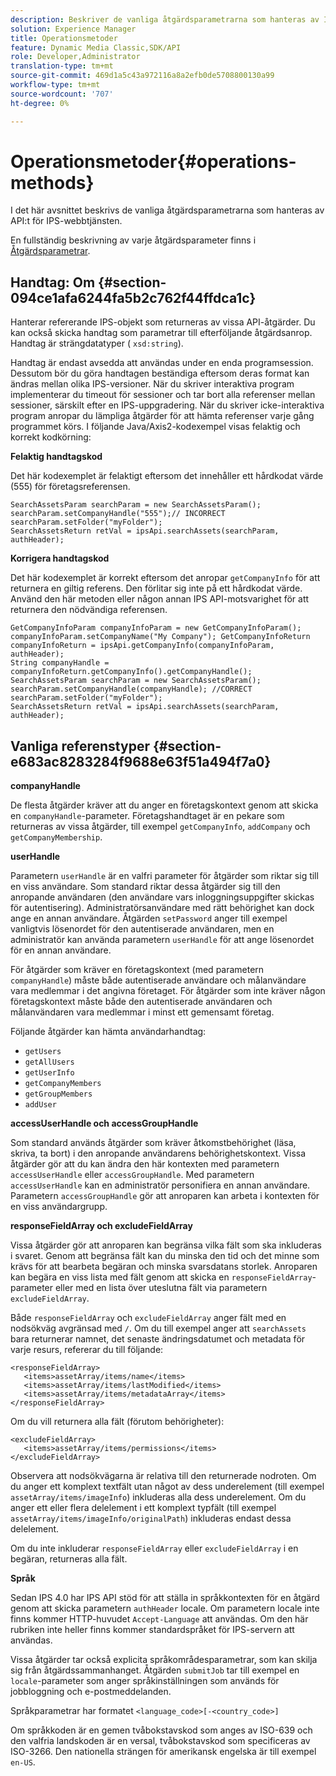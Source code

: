 ```yaml
---
description: Beskriver de vanliga åtgärdsparametrarna som hanteras av IPS Web Service API.
solution: Experience Manager
title: Operationsmetoder
feature: Dynamic Media Classic,SDK/API
role: Developer,Administrator
translation-type: tm+mt
source-git-commit: 469d1a5c43a972116a8a2efb0de5708800130a99
workflow-type: tm+mt
source-wordcount: '707'
ht-degree: 0%

---
```



# Operationsmetoder{#operations-methods}

I det här avsnittet beskrivs de vanliga åtgärdsparametrarna som hanteras av API:t för IPS-webbtjänsten.

En fullständig beskrivning av varje åtgärdsparameter finns i [Åtgärdsparametrar](/help/aem-ips-api/operations/c-operations-intro/c-methods/c-methods.md).

## Handtag: Om {#section-094ce1afa6244fa5b2c762f44ffdca1c}

Hanterar refererande IPS-objekt som returneras av vissa API-åtgärder. Du kan också skicka handtag som parametrar till efterföljande åtgärdsanrop. Handtag är strängdatatyper ( `xsd:string`).

Handtag är endast avsedda att användas under en enda programsession. Dessutom bör du göra handtagen beständiga eftersom deras format kan ändras mellan olika IPS-versioner. När du skriver interaktiva program implementerar du timeout för sessioner och tar bort alla referenser mellan sessioner, särskilt efter en IPS-uppgradering. När du skriver icke-interaktiva program anropar du lämpliga åtgärder för att hämta referenser varje gång programmet körs. I följande Java/Axis2-kodexempel visas felaktig och korrekt kodkörning:

**Felaktig handtagskod**

Det här kodexemplet är felaktigt eftersom det innehåller ett hårdkodat värde (555) för företagsreferensen.

```
SearchAssetsParam searchParam = new SearchAssetsParam(); searchParam.setCompanyHandle("555");// INCORRECT 
searchParam.setFolder("myFolder"); 
SearchAssetsReturn retVal = ipsApi.searchAssets(searchParam, authHeader);
```

**Korrigera handtagskod**

Det här kodexemplet är korrekt eftersom det anropar `getCompanyInfo` för att returnera en giltig referens. Den förlitar sig inte på ett hårdkodat värde. Använd den här metoden eller någon annan IPS API-motsvarighet för att returnera den nödvändiga referensen.

```
GetCompanyInfoParam companyInfoParam = new GetCompanyInfoParam(); 
companyInfoParam.setCompanyName("My Company"); GetCompanyInfoReturn companyInfoReturn = ipsApi.getCompanyInfo(companyInfoParam, authHeader); 
String companyHandle = companyInfoReturn.getCompanyInfo().getCompanyHandle(); 
SearchAssetsParam searchParam = new SearchAssetsParam(); searchParam.setCompanyHandle(companyHandle); //CORRECT 
searchParam.setFolder("myFolder"); 
SearchAssetsReturn retVal = ipsApi.searchAssets(searchParam, authHeader);
```

## Vanliga referenstyper {#section-e683ac8283284f9688e63f51a494f7a0}

**companyHandle**

De flesta åtgärder kräver att du anger en företagskontext genom att skicka en `companyHandle`-parameter. Företagshandtaget är en pekare som returneras av vissa åtgärder, till exempel `getCompanyInfo`, `addCompany` och `getCompanyMembership`.

**userHandle**

Parametern `userHandle` är en valfri parameter för åtgärder som riktar sig till en viss användare. Som standard riktar dessa åtgärder sig till den anropande användaren (den användare vars inloggningsuppgifter skickas för autentisering). Administratörsanvändare med rätt behörighet kan dock ange en annan användare. Åtgärden `setPassword` anger till exempel vanligtvis lösenordet för den autentiserade användaren, men en administratör kan använda parametern `userHandle` för att ange lösenordet för en annan användare.

För åtgärder som kräver en företagskontext (med parametern `companyHandle`) måste både autentiserade användare och målanvändare vara medlemmar i det angivna företaget. För åtgärder som inte kräver någon företagskontext måste både den autentiserade användaren och målanvändaren vara medlemmar i minst ett gemensamt företag.

Följande åtgärder kan hämta användarhandtag:

* `getUsers`
* `getAllUsers`
* `getUserInfo`
* `getCompanyMembers`
* `getGroupMembers`
* `addUser`

**accessUserHandle och accessGroupHandle**

Som standard används åtgärder som kräver åtkomstbehörighet (läsa, skriva, ta bort) i den anropande användarens behörighetskontext. Vissa åtgärder gör att du kan ändra den här kontexten med parametern `accessUserHandle` eller `accessGroupHandle`. Med parametern `accessUserHandle` kan en administratör personifiera en annan användare. Parametern `accessGroupHandle` gör att anroparen kan arbeta i kontexten för en viss användargrupp.

**responseFieldArray och excludeFieldArray**

Vissa åtgärder gör att anroparen kan begränsa vilka fält som ska inkluderas i svaret. Genom att begränsa fält kan du minska den tid och det minne som krävs för att bearbeta begäran och minska svarsdatans storlek. Anroparen kan begära en viss lista med fält genom att skicka en `responseFieldArray`-parameter eller med en lista över uteslutna fält via parametern `excludeFieldArray`.

Både `responseFieldArray` och `excludeFieldArray` anger fält med en nodsökväg avgränsad med `/`. Om du till exempel anger att `searchAssets` bara returnerar namnet, det senaste ändringsdatumet och metadata för varje resurs, refererar du till följande:

```
<responseFieldArray> 
   <items>assetArray/items/name</items> 
   <items>assetArray/items/lastModified</items> 
   <items>assetArray/items/metadataArray</items> 
</responseFieldArray>
```

Om du vill returnera alla fält (förutom behörigheter):

```
<excludeFieldArray> 
   <items>assetArray/items/permissions</items> 
</excludeFieldArray>
```

Observera att nodsökvägarna är relativa till den returnerade nodroten. Om du anger ett komplext textfält utan något av dess underelement (till exempel `assetArray/items/imageInfo`) inkluderas alla dess underelement. Om du anger ett eller flera delelement i ett komplext typfält (till exempel `assetArray/items/imageInfo/originalPath`) inkluderas endast dessa delelement.

Om du inte inkluderar `responseFieldArray` eller `excludeFieldArray` i en begäran, returneras alla fält.

**Språk**

Sedan IPS 4.0 har IPS API stöd för att ställa in språkkontexten för en åtgärd genom att skicka parametern `authHeader` locale. Om parametern locale inte finns kommer HTTP-huvudet `Accept-Language` att användas. Om den här rubriken inte heller finns kommer standardspråket för IPS-servern att användas.

Vissa åtgärder tar också explicita språkområdesparametrar, som kan skilja sig från åtgärdssammanhanget. Åtgärden `submitJob` tar till exempel en `locale`-parameter som anger språkinställningen som används för jobbloggning och e-postmeddelanden.

Språkparametrar har formatet `<language_code>[-<country_code>]`

Om språkkoden är en gemen tvåbokstavskod som anges av ISO-639 och den valfria landskoden är en versal, tvåbokstavskod som specificeras av ISO-3266. Den nationella strängen för amerikansk engelska är till exempel `en-US`.
